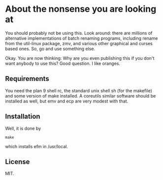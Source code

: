 About the nonsense you are looking at
=====================================

You should probably not be using this.
Look around: there are millions of alternative
implementations of batch renaming programs, including
rename from the util-linux package, zmv, and various other
graphical and curses based ones. So, go and use
something else.

Okay. You are now thinking: Why are you even publishing
this if you don't want anybody to use this?
Good question. I like oranges.

Requirements
------------

You need the plan 9 shell rc, the standard unix
shell sh (for the makefile) and some version of make installed.
A coreutils similar software should be installed as well,
but emv and ecp are very modest with that.

Installation
------------

Well, it is done by

	make

which installs efm in /usr/local.

License
-------

MIT.
